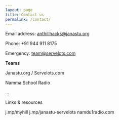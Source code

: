 ```yaml
---
layout: page
title: Contact us
permalink: /contact/
---
```


Email address: anthillhacks@janastu.org

Phone: +91 944 911 8175

Emergency: team@servelots.com

**Teams**

Janastu.org / Servelots.com

Namma School Radio

...


Links & resources

j.mp/myhill
j.mp/janastu-servelots
namdu1radio.com
